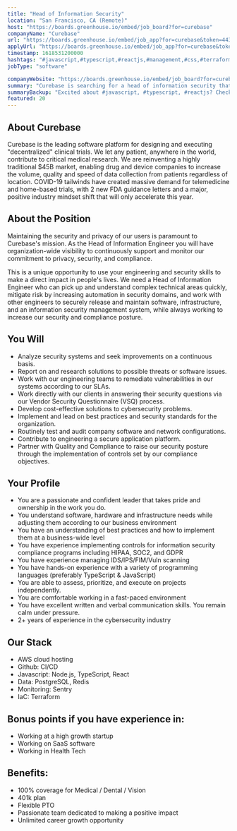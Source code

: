 ```yaml
---
title: "Head of Information Security"
location: "San Francisco, CA (Remote)"
host: "https://boards.greenhouse.io/embed/job_board?for=curebase"
companyName: "Curebase"
url: "https://boards.greenhouse.io/embed/job_app?for=curebase&token=4437572003"
applyUrl: "https://boards.greenhouse.io/embed/job_app?for=curebase&token=4437572003#app"
timestamp: 1618531200000
hashtags: "#javascript,#typescript,#reactjs,#management,#css,#terraform,#aws,#marketing,#ui/ux,#git"
jobType: "software"

companyWebsite: "https://boards.greenhouse.io/embed/job_board?for=curebase"
summary: "Curebase is searching for a head of information security that has 2+ years of experience in the cybersecurity industry."
summaryBackup: "Excited about #javascript, #typescript, #reactjs? Check out this job post!"
featured: 20
---
```


## About Curebase

Curebase is the leading software platform for designing and executing "decentralized" clinical trials. We let any patient, anywhere in the world, contribute to critical medical research. We are reinventing a highly traditional $45B market, enabling drug and device companies to increase the volume, quality and speed of data collection from patients regardless of location. COVID-19 tailwinds have created massive demand for telemedicine and home-based trials, with 2 new FDA guidance letters and a major, positive industry mindset shift that will only accelerate this year.

## About the Position

Maintaining the security and privacy of our users is paramount to Curebase's mission. As the Head of Information Engineer you will have organization-wide visibility to continuously support and monitor our commitment to privacy, security, and compliance.

This is a unique opportunity to use your engineering and security skills to make a direct impact in people's lives. We need a Head of Information Engineer who can pick up and understand complex technical areas quickly, mitigate risk by increasing automation in security domains, and work with other engineers to securely release and maintain software, infrastructure, and an information security management system, while always working to increase our security and compliance posture.

## You Will

*   Analyze security systems and seek improvements on a continuous basis.
*   Report on and research solutions to possible threats or software issues.
*   Work with our engineering teams to remediate vulnerabilities in our systems according to our SLAs.
*   Work directly with our clients in answering their security questions via our Vendor Security Questionnaire (VSQ) process.
*   Develop cost-effective solutions to cybersecurity problems.
*   Implement and lead on best practices and security standards for the organization.
*   Routinely test and audit company software and network configurations.
*   Contribute to engineering a secure application platform.
*   Partner with Quality and Compliance to raise our security posture through the implementation of controls set by our compliance objectives.

## Your Profile

*   You are a passionate and confident leader that takes pride and ownership in the work you do.
*   You understand software, hardware and infrastructure needs while adjusting them according to our business environment
*   You have an understanding of best practices and how to implement them at a business-wide level
*   You have experience implementing controls for information security compliance programs including HIPAA, SOC2, and GDPR
*   You have experience managing IDS/IPS/FIM/Vuln scanning
*   You have hands-on experience with a variety of programming languages (preferably TypeScript & JavaScript)
*   You are able to assess, prioritize, and execute on projects independently.
*   You are comfortable working in a fast-paced environment
*   You have excellent written and verbal communication skills. You remain calm under pressure.
*   2+ years of experience in the cybersecurity industry

## Our Stack

*   AWS cloud hosting
*   Github: CI/CD
*   Javascript: Node.js, TypeScript, React
*   Data: PostgreSQL, Redis
*   Monitoring: Sentry
*   IaC: Terraform

## Bonus points if you have experience in:

*   Working at a high growth startup
*   Working on SaaS software
*   Working in Health Tech

## Benefits:

*   100% coverage for Medical / Dental / Vision
*   401k plan
*   Flexible PTO
*   Passionate team dedicated to making a positive impact
*   Unlimited career growth opportunity
